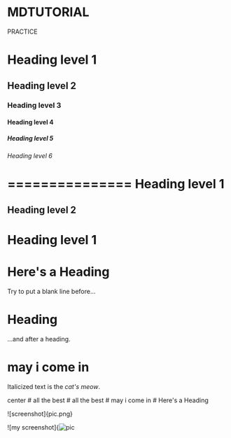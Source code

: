 # MDTUTORIAL
PRACTICE
# Heading level 1	
## Heading level 2
### Heading level 3
#### Heading level 4
##### Heading level 5
###### Heading level 6
===============	
Heading level 1
===============
Heading level 2
---------------
Heading level 1
===============	
# Here's a Heading
Try to put a blank line before...

# Heading

...and after a heading.
# may i come in
Italicized text is the <em>cat's meow</em>.
<html>
  <head>
    <title>SRIT</title>
    <align >center</em></align>
  </head>
  <body>
    <welcome to srit>
  </body>
</html>
# all the best
# all the best
# may i come in
# Here's a Heading

![screenshot]{pic.png}

![my screenshot]{![pic](https://github.com/user-attachments/assets/6c1961f9-c033-4dce-bf7c-b8ef9a0278cc)
